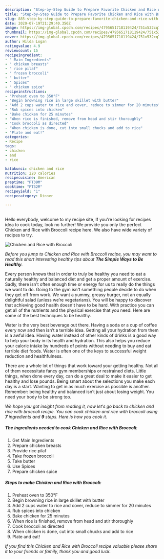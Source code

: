 ```yaml
---
description: "Step-by-Step Guide to Prepare Favorite Chicken and Rice with Broccoli"
title: "Step-by-Step Guide to Prepare Favorite Chicken and Rice with Broccoli"
slug: 885-step-by-step-guide-to-prepare-favorite-chicken-and-rice-with-broccoli
date: 2020-07-19T21:29:40.356Z
image: https://img-global.cpcdn.com/recipes/4795651718119424/751x532cq70/chicken-and-rice-with-broccoli-recipe-main-photo.jpg
thumbnail: https://img-global.cpcdn.com/recipes/4795651718119424/751x532cq70/chicken-and-rice-with-broccoli-recipe-main-photo.jpg
cover: https://img-global.cpcdn.com/recipes/4795651718119424/751x532cq70/chicken-and-rice-with-broccoli-recipe-main-photo.jpg
author: Hilda Logan
ratingvalue: 4.9
reviewcount: 15
recipeingredient:
- " Main Ingredients"
- " chicken breasts"
- " rice pilaf"
- " frozen broccoli"
- " butter"
- " Spices"
- " chicken spice"
recipeinstructions:
- "Preheat oven to 350°F"
- "Begin browning rice in large skillet with butter"
- "Add 2 cups water to rice and cover, reduce to simmer for 20 minutes"
- "Rub spices into chicken"
- "Bake chicken for 25 minutes"
- "When rice is finished, remove from head and stir thoroughly"
- "Cook broccoli as directed"
- "When chicken is done, cut into small chucks and add to rice"
- "Plate and eat!"
categories:
- Recipe
tags:
- chicken
- and
- rice

katakunci: chicken and rice 
nutrition: 220 calories
recipecuisine: American
preptime: "PT39M"
cooktime: "PT32M"
recipeyield: "1"
recipecategory: Dinner

---
```

<br>
Hello everybody, welcome to my recipe site, If you're looking for recipes idea to cook today, look no further! We provide you only the perfect Chicken and Rice with Broccoli recipe here. We also have wide variety of recipes to try.
<br>


![Chicken and Rice with Broccoli](https://img-global.cpcdn.com/recipes/4795651718119424/751x532cq70/chicken-and-rice-with-broccoli-recipe-main-photo.jpg)

<i>Before you jump to Chicken and Rice with Broccoli recipe, you may want to read this short interesting healthy tips about <strong>The Simple Ways to Be Healthy</strong>.</i>

Every person knows that in order to truly be healthy you need to eat a naturally healthy and balanced diet and get a proper amount of exercise. Sadly, there isn't often enough time or energy for us to really do the things we want to do. Going to the gym isn't something people decide to do when they get off from work. We want a yummy, greasy burger, not an equally delightful salad (unless we’re vegetarians). You will be happy to discover that achieving good health doesn't have to be hard. With practice you can get all of the nutrients and the physical exercise that you need. Here are some of the best techniques to be healthy.

Water is the very best beverage out there. Having a soda or a cup of coffee every now and then isn’t a terrible idea. Getting all your hydration from them is a awful idea. Having water instead of other kinds of drinks is a good way to help your body in its health and hydration. This also helps you reduce your caloric intake by hundreds of points without needing to buy and eat terrible diet foods. Water is often one of the keys to successful weight reduction and healthfulness.

There are a whole lot of things that work toward your getting healthy. Not all of them necessitate fancy gym memberships or restrained diets. Little things, when done every day, can do a great deal to make it easier to get healthy and lose pounds. Being smart about the selections you make each day is a start. Wanting to get in as much exercise as possible is another. Remember: being healthy and balanced isn’t just about losing weight. You need your body to be strong too. 


<i>We hope you got insight from reading it, now let's go back to chicken and rice with broccoli recipe. You can cook chicken and rice with broccoli using <strong>7</strong> ingredients and <strong>9</strong> steps. Here is how you cook it.
</i>

##### The ingredients needed to cook Chicken and Rice with Broccoli:

1. Get  Main Ingredients
1. Prepare  chicken breasts
1. Provide  rice pilaf
1. Take  frozen broccoli
1. Take  butter
1. Use  Spices
1. Prepare  chicken spice


##### Steps to make Chicken and Rice with Broccoli:

1. Preheat oven to 350°F
1. Begin browning rice in large skillet with butter
1. Add 2 cups water to rice and cover, reduce to simmer for 20 minutes
1. Rub spices into chicken
1. Bake chicken for 25 minutes
1. When rice is finished, remove from head and stir thoroughly
1. Cook broccoli as directed
1. When chicken is done, cut into small chucks and add to rice
1. Plate and eat!


<i>If you find this Chicken and Rice with Broccoli recipe valuable please share it to your friends or family, thank you and good luck.</i>
